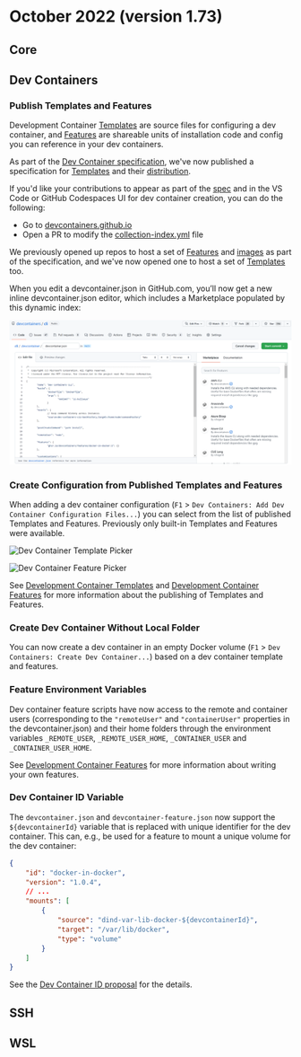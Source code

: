 # October 2022 (version 1.73)

## Core

## Dev Containers

### Publish Templates and Features

Development Container [Templates](https://github.com/devcontainers/templates) are source files for configuring a dev container, and [Features](https://github.com/devcontainers/features) are shareable units of installation code and config you can reference in your dev containers.

As part of the [Dev Container specification](https://containers.dev/), we've now published a specification for [Templates](https://containers.dev/implementors/templates/) and their [distribution](https://containers.dev/implementors/templates-distribution/).

If you'd like your contributions to appear as part of the [spec](https://containers.dev/collections) and in the VS Code or GitHub Codespaces UI for dev container creation, you can do the following:

* Go to [devcontainers.github.io](https://github.com/devcontainers/devcontainers.github.io)
* Open a PR to modify the [collection-index.yml](https://github.com/devcontainers/devcontainers.github.io/blob/gh-pages/_data/collection-index.yml) file

We previously opened up repos to host a set of [Features](https://github.com/devcontainers/features) and [images](https://github.com/devcontainers/images) as part of the specification, and we've now opened one to host a set of [Templates](https://github.com/devcontainers/templates) too.

When you edit a devcontainer.json in GitHub.com, you’ll now get a new inline devcontainer.json editor, which includes a Marketplace populated by this dynamic index:

![GitHub dev container editor](images/1_73/dev-container-gh-editor.png)

### Create Configuration from Published Templates and Features

When adding a dev container configuration (`F1` > `Dev Containers: Add Dev Container Configuration Files...`) you can select from the list of published Templates and Features. Previously only built-in Templates and Features were available.

![Dev Container Template Picker](images/1_73/dev-container-template-picker.png)

![Dev Container Feature Picker](images/1_73/dev-container-feature-picker.png)

See [Development Container Templates](https://github.com/devcontainers/templates) and [Development Container Features](https://github.com/devcontainers/features) for more information about the publishing of Templates and Features.

### Create Dev Container Without Local Folder

You can now create a dev container in an empty Docker volume (`F1` > `Dev Containers: Create Dev Container...`) based on a dev container template and features.

### Feature Environment Variables

Dev container feature scripts have now access to the remote and container users (corresponding to the `"remoteUser"` and `"containerUser"` properties in the devcontainer.json) and their home folders through the environment variables `_REMOTE_USER`, `_REMOTE_USER_HOME`, `_CONTAINER_USER` and `_CONTAINER_USER_HOME`.

See [Development Container Features](https://github.com/devcontainers/features) for more information about writing your own features.

### Dev Container ID Variable

The `devcontainer.json` and `devcontainer-feature.json` now support the `${devcontainerId}` variable that is replaced with unique identifier for the dev container. This can, e.g., be used for a feature to mount a unique volume for the dev container:
```json
{
    "id": "docker-in-docker",
    "version": "1.0.4",
    // ...
    "mounts": [
        {
            "source": "dind-var-lib-docker-${devcontainerId}",
            "target": "/var/lib/docker",
            "type": "volume"
        }
    ]
}
```

See the [Dev Container ID proposal](https://github.com/devcontainers/spec/blob/0ba05dda33eaa11fd1dfb93ccc09665b4ce7ac00/proposals/devcontainer-id-variable.md) for the details.

## SSH

## WSL
